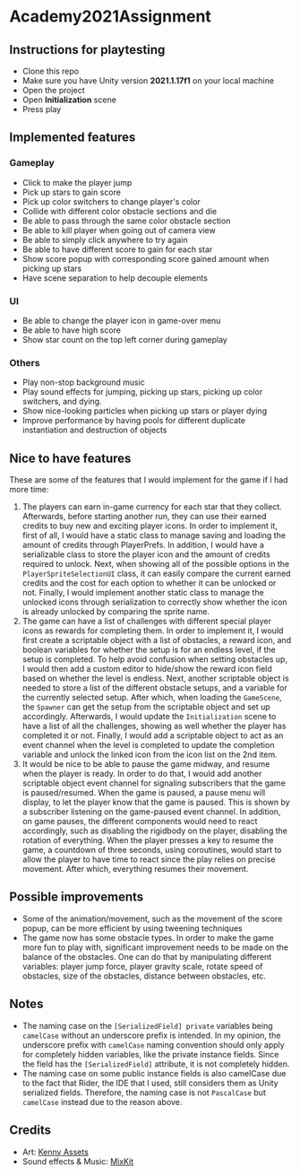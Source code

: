 # Academy2021Assignment

## Instructions for playtesting
* Clone this repo
* Make sure you have Unity version **2021.1.17f1** on your local machine
* Open the project
* Open **Initialization** scene
* Press play

## Implemented features
### Gameplay
* Click to make the player jump
* Pick up stars to gain score
* Pick up color switchers to change player's color
* Collide with different color obstacle sections and die
* Be able to pass through the same color obstacle section
* Be able to kill player when going out of camera view
* Be able to simply click anywhere to try again
* Be able to have different score to gain for each star
* Show score popup with corresponding score gained amount when picking up stars
* Have scene separation to help decouple elements

### UI
* Be able to change the player icon in game-over menu
* Be able to have high score
* Show star count on the top left corner during gameplay

### Others
* Play non-stop background music
* Play sound effects for jumping, picking up stars, picking up color switchers, and dying.
* Show nice-looking particles when picking up stars or player dying
* Improve performance by having pools for different duplicate instantiation and destruction of objects

## Nice to have features
These are some of the features that I would implement for the game if I had more time:
1. The players can earn in-game currency for each star that they collect. Afterwards, before starting another run, they can use their earned credits to buy new and exciting player icons. In order to implement it, first of all, I would have a static class to manage saving and loading the amount of credits through PlayerPrefs. In addition, I would have a serializable class to store the player icon and the amount of credits required to unlock. Next, when showing all of the possible options in the `PlayerSpriteSelectionUI` class, it can easily compare the current earned credits and the cost for each option to whether it can be unlocked or not. Finally, I would implement another static class to manage the unlocked icons through serialization to correctly show whether the icon is already unlocked by comparing the sprite name.
2. The game can have a list of challenges with different special player icons as rewards for completing them. In order to implement it, I would first create a scriptable object with a list of obstacles, a reward icon, and boolean variables for whether the setup is for an endless level, if the setup is completed. To help avoid confusion when setting obstacles up, I would then add a custom editor to hide/show the reward icon field based on whether the level is endless. Next, another scriptable object is needed to store a list of the different obstacle setups, and a variable for the currently selected setup. After which, when loading the `GameScene`, the `Spawner` can get the setup from the scriptable object and set up accordingly. Afterwards, I would update the `Initialization` scene to have a list of all the challenges, showing as well whether the player has completed it or not. Finally, I would add a scriptable object to act as an event channel when the level is completed to update the completion variable and unlock the linked icon from the icon list on the 2nd item.
3. It would be nice to be able to pause the game midway, and resume when the player is ready. In order to do that, I would add another scriptable object event channel for signaling subscribers that the game is paused/resumed. When the game is paused, a pause menu will display, to let the player know that the game is paused. This is shown by a subscriber listening on the game-paused event channel. In addition, on game pauses, the different components would need to react accordingly, such as disabling the rigidbody on the player, disabling the rotation of everything. When the player presses a key to resume the game, a countdown of three seconds, using coroutines, would start to allow the player to have time to react since the play relies on precise movement. After which, everything resumes their movement.

## Possible improvements
* Some of the animation/movement, such as the movement of the score popup, can be more efficient by using tweening techniques
* The game now has some obstacle types. In order to make the game more fun to play with, significant improvement needs to be made on the balance of the obstacles. One can do that by manipulating different variables: player jump force, player gravity scale, rotate speed of obstacles, size of the obstacles, distance between obstacles, etc.

## Notes
* The naming case on the `[SerializedField] private` variables being `camelCase` without an underscore prefix is intended. In my opinion, the underscore prefix with `camelCase` naming convention should only apply for completely hidden variables, like the private instance fields. Since the field has the `[SerializedField]` attribute, it is not completely hidden.
* The naming case on some public instance fields is also camelCase due to the fact that Rider, the IDE that I used, still considers them as Unity serialized fields. Therefore, the naming case is not `PascalCase` but `camelCase` instead due to the reason above.

## Credits
* Art: [Kenny Assets](https://kenney.nl/assets/scribble-platformer)
* Sound effects & Music: [MixKit](https://mixkit.co/free-sound-effects/game/)
